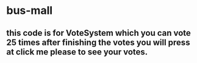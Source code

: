 # bus-mall 
## this code is for VoteSystem which you can vote 25 times after finishing the votes you will press at click me please to see your votes.
